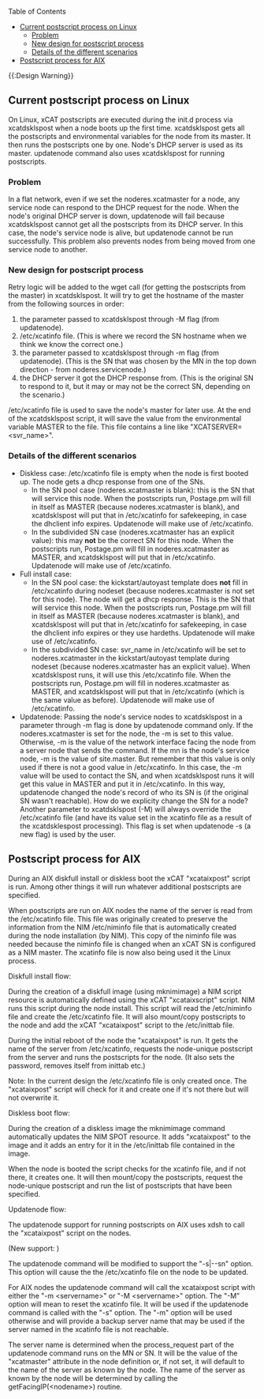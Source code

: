 <!-- START doctoc generated TOC please keep comment here to allow auto update -->
<!-- DON'T EDIT THIS SECTION, INSTEAD RE-RUN doctoc TO UPDATE -->
Table of Contents

- [Current postscript process on Linux](#current-postscript-process-on-linux)
  - [Problem](#problem)
  - [New design for postscript process](#new-design-for-postscript-process)
  - [Details of the different scenarios](#details-of-the-different-scenarios)
- [Postscript process for AIX](#postscript-process-for-aix)

<!-- END doctoc generated TOC please keep comment here to allow auto update -->

{{:Design Warning}} 


## Current postscript process on Linux

On Linux, xCAT postscripts are executed during the init.d process via xcatdsklspost when a node boots up the first time. xcatdsklspost gets all the postscripts and environmental variables for the node from its master. It then runs the postscripts one by one. Node's DHCP server is used as its master. updatenode command also uses xcatdsklspost for running postscripts. 

### Problem

In a flat network, even if we set the noderes.xcatmaster for a node, any service node can respond to the DHCP request for the node. When the node's original DHCP server is down, updatenode will fail because xcatdsklspost cannot get all the postscripts from its DHCP server. In this case, the node's service node is alive, but updatenode cannot be run successfully. This problem also prevents nodes from being moved from one service node to another. 

### New design for postscript process

Retry logic will be added to the wget call (for getting the postscripts from the master) in xcatdsklspost. It will try to get the hostname of the master from the following sources in order: 

  1. the parameter passed to xcatdsklspost through -M flag (from updatenode). 
  2. /etc/xcatinfo file. (This is where we record the SN hostname when we think we know the correct one.) 
  3. the parameter passed to xcatdsklspost through -m flag (from updatenode). (This is the SN that was chosen by the MN in the top down direction - from noderes.servicenode.) 
  4. the DHCP server it got the DHCP response from. (This is the original SN to respond to it, but it may or may not be the correct SN, depending on the scenario.) 

/etc/xcatinfo file is used to save the node's master for later use. At the end of the xcatdsklspost script, it will save the value from the environmental variable MASTER to the file. This file contains a line like "XCATSERVER=&lt;svr_name&gt;". 

### Details of the different scenarios

  * Diskless case: /etc/xcatinfo file is empty when the node is first booted up. The node gets a dhcp response from one of the SNs. 
    * In the SN pool case (noderes.xcatmaster is blank): this is the SN that will service this node. When the postscripts run, Postage.pm will fill in itself as MASTER (because noderes.xcatmaster is blank), and xcatdsklspost will put that in /etc/xcatinfo for safekeeping, in case the dhclient info expires. Updatenode will make use of /etc/xcatinfo. 
    * In the subdivided SN case (noderes.xcatmaster has an explicit value): this may **not** be the correct SN for this node. When the postscripts run, Postage.pm will fill in noderes.xcatmaster as MASTER, and xcatdsklspost will put that in /etc/xcatinfo. Updatenode will make use of /etc/xcatinfo. 
  * Full install case: 
    * In the SN pool case: the kickstart/autoyast template does **not** fill in /etc/xcatinfo during nodeset (because noderes.xcatmaster is not set for this node). The node will get a dhcp response. This is the SN that will service this node. When the postscripts run, Postage.pm will fill in itself as MASTER (because noderes.xcatmaster is blank), and xcatdsklspost will put that in /etc/xcatinfo for safekeeping, in case the dhclient info expires or they use hardeths. Updatenode will make use of /etc/xcatinfo. 
    * In the subdivided SN case: svr_name in /etc/xcatinfo will be set to noderes.xcatmaster in the kickstart/autoyast template during nodeset (because noderes.xcatmaster has an explicit value). When xcatdsklspost runs, it will use this /etc/xcatinfo file. When the postscripts run, Postage.pm will fill in noderes.xcatmaster as MASTER, and xcatdsklspost will put that in /etc/xcatinfo (which is the same value as before). Updatenode will make use of /etc/xcatinfo. 
  * Updatenode: Passing the node's service nodes to xcatdsklspost in a parameter through -m flag is done by updatenode command only. If the noderes.xcatmaster is set for the node, the -m is set to this value. Otherwise, -m is the value of the network interface facing the node from a server node that sends the command. If the mn is the node's service node, -m is the value of site.master. But remember that this value is only used if there is not a good value in /etc/xcatinfo. In this case, the -m value will be used to contact the SN, and when xcatdsklspost runs it will get this value in MASTER and put it in /etc/xcatinfo. In this way, updatenode changed the node's record of who its SN is (if the original SN wasn't reachable). How do we explicity change the SN for a node? Another parameter to xcatdsklspost (-M) will always override the /etc/xcatinfo file (and have its value set in the xcatinfo file as a result of the xcatdsklespost processing). This flag is set when updatenode -s (a new flag) is used by the user. 

## Postscript process for AIX

During an AIX diskfull install or diskless boot the xCAT "xcataixpost" script is run. Among other things it will run whatever additional postscripts are specified. 

When postscripts are run on AIX nodes the name of the server is read from the /etc/xcatinfo file. This file was originally created to preserve the information from the NIM /etc/niminfo file that is automatically created during the node installation (by NIM). This copy of the niminfo file was needed because the niminfo file is changed when an xCAT SN is configured as a NIM master. The xcatinfo file is now also being used it the Linux process. 

Diskfull install flow: 

During the creation of a diskfull image (using mknimimage) a NIM script resource is automatically defined using the xCAT "xcataixscript" script. NIM runs this script during the node install. This script will read the /etc/niminfo file and create the /etc/xcatinfo file. It will also mount/copy postscripts to the node and add the xCAT "xcataixpost" script to the /etc/inittab file. 

During the initial reboot of the node the "xcataixpost" is run. It gets the name of the server from /etc/xcatinfo, requests the node-unique postscript from the server and runs the postscripts for the node. (It also sets the password, removes itself from inittab etc.) 

Note: In the current design the /etc/xcatinfo file is only created once. The "xcataixpost" script will check for it and create one if it's not there but will not overwrite it. 

Diskless boot flow: 

During the creation of a diskless image the mknimimage command automatically updates the NIM SPOT resource. It adds "xcataixpost" to the image and it adds an entry for it in the /etc/inittab file contained in the image. 

When the node is booted the script checks for the xcatinfo file, and if not there, it creates one. It will then mount/copy the postscripts, request the node-unique postscript and run the list of postscripts that have been specified. 

  
Updatenode flow: 

The updatenode support for running postscripts on AIX uses xdsh to call the "xcataixpost" script on the nodes. 

(New support: ) 

The updatenode command will be modified to support the "-s|--sn" option. This option will cause the the /etc/xcatinfo file on the node to be updated. 

For AIX nodes the updatenode command will call the xcataixpost script with either the "-m &lt;servername&gt;" or "-M &lt;servername&gt;" option. The "-M" option will mean to reset the xcatinfo file. It will be used if the updatenode command is called with the "-s" option. The "-m" option will be used otherwise and will provide a backup server name that may be used if the server named in the xcatinfo file is not reachable. 

The server name is determined when the process_request part of the updatenode command runs on the MN or SN. It will be the value of the "xcatmaster" attribute in the node definition or, if not set, it will default to the name of the server as known by the node. The name of the server as known by the node will be determined by calling the getFacingIP(&lt;nodename&gt;) routine. 

